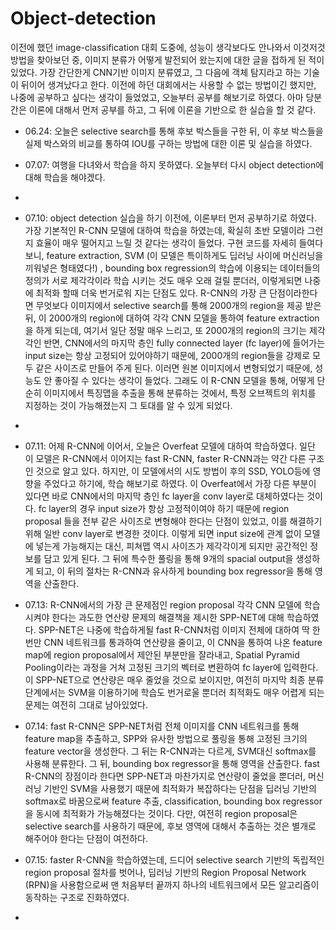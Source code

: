 # Object-detection

이전에 했던 image-classification 대회 도중에, 성능이 생각보다도 안나와서 이것저것 방법을 찾아보던 중, 이미지 분류가 어떻게 발전되어 왔는지에 대한 글을 접하게 된 적이 있었다. 가장 간단한게 CNN기반 이미지 분류였고, 그 다음에 객체 탐지라고 하는 기술이 뒤이어 생겨났다고 한다. 이전에 하던 대회에서는 사용할 수 없는 방법이긴 했지만, 나중에 공부하고 싶다는 생각이 들었었고, 오늘부터 공부를 해보기로 하였다. 아마 당분간은 이론에 대해서 먼저 공부를 하고, 그 뒤에 이론을 기반으로 한 실습을 할 것 같다.
* 06.24: 오늘은 selective search를 통해 후보 박스들을 구한 뒤, 이 후보 박스들을 실제 박스와의 비교를 통하여 IOU를 구하는 방법에 대한 이론 및 실습을 하였다. 

* 07.07: 여행을 다녀와서 학습을 하지 못하였다. 오늘부터 다시 object detection에 대해 학습을 해야겠다.
* 
* 07.10: object detection 실습을 하기 이전에, 이론부터 먼저 공부하기로 하였다. 가장 기본적인 R-CNN 모델에 대하여 학습을 하였는데, 확실히 초반 모델이라 그런지 효율이 매우 떨어지고 느릴 것 같다는 생각이 들었다. 구현 코드를 자세히 들여다보니, feature extraction, SVM (이 모델은 특이하게도 딥러닝 사이에 머신러닝을 끼워넣은 형태였다!) , bounding box regression의 학습에 이용되는 데이터들의 정의가 서로 제각각이라 학습 시키는 것도 매우 오래 걸릴 뿐더러, 이렇게되면 나중에 최적화 할때 더욱 번거로워 지는 단점도 있다. R-CNN의 가장 큰 단점이라한다면 무엇보다 이미지에서 selective search를 통해 2000개의 region을 제공 받은 뒤, 이 2000개의 region에 대하여 각각 CNN 모델을 통하여 feature extraction을 하게 되는데, 여기서 일단 정말 매우 느리고, 또 2000개의 region의 크기는 제각각인 반면, CNN에서의 마지막 층인 fully connected layer (fc layer)에 들어가는 input size는 항상 고정되어 있어야하기 때문에, 2000개의 region들을 강제로 모두 같은 사이즈로 만들어 주게 된다. 이러면 원본 이미지에서 변형되었기 때문에, 성능도 안 좋아질 수 있다는 생각이 들었다. 그래도 이 R-CNN 모델을 통해, 어떻게 단순히 이미지에서 특징맵을 추출을 통해 분류하는 것에서, 특정 오브젝트의 위치를 지정하는 것이 가능해졌는지 그 토대를 알 수 있게 되었다.
* 
* 07.11: 어제 R-CNN에 이어서, 오늘은 Overfeat 모델에 대하여 학습하였다. 일단 이 모델은 R-CNN에서 이어지는 fast R-CNN, faster R-CNN과는 약간 다른 구조인 것으로 알고 있다. 하지만, 이 모델에서의 시도 방법이 후의 SSD, YOLO등에 영향을 주었다고 하기에, 학습 해보기로 하였다. 이 Overfeat에서 가장 다른 부분이 있다면 바로 CNN에서의 마지막 층인 fc layer을 conv layer로 대체하였다는 것이다. fc layer의 경우 input size가 항상 고정적이여야 하기 때문에 region proposal 들을 전부 같은 사이즈로 변형해야 한다는 단점이 있었고, 이를 해결하기 위해 일반 conv layer로 변경한 것이다. 이렇게 되면 input size에 관계 없이 모델에 넣는게 가능해지는 대신, 피쳐맵  역시 사이즈가 제각각이게 되지만 공간적인 정보를 담고 있게 된다. 그 뒤에 특수한 풀링을 통해 9개의 spacial output을 생성하게 되고, 이 뒤의 절차는 R-CNN과 유사하게 bounding box regressor을 통해 영역을 산출한다. 

* 07.13: R-CNN에서의 가장 큰 문제점인 region proposal 각각 CNN 모델에 학습시켜야 한다는 과도한 연산량 문제의 해결책을 제시한 SPP-NET에 대해 학습하였다. SPP-NET은 나중에 학습하게될 fast R-CNN처럼 이미지 전체에 대하여 딱 한번만 CNN 네트워크를 통과하여 연산량을 줄이고, 이 CNN을 통하여 나온 feature map에 region proposal에서 제안된 부분만을 잘라내고, Spatial Pyramid Pooling이라는 과정을 거쳐 고정된 크기의 벡터로 변환하여 fc layer에 입력한다. 이 SPP-NET으로 연산량은 매우 줄었을 것으로 보이지만, 여전히 마지막 최종 분류단계에서는 SVM을 이용하기에 학습도 번거로울 뿐더러 최적화도 매우 어렵게 되는 문제는 여전히 그대로 남아있었다.

* 07.14: fast R-CNN은 SPP-NET처럼 전체 이미지를 CNN 네트워크를 통해 feature map을 추출하고, SPP와 유사한 방법으로 풀링을 통해 고정된 크기의 feature vector을 생성한다.  그 뒤는 R-CNN과는 다르게, SVM대신 softmax를 사용해 분류한다. 그 뒤, bounding box regressor을 통해 영역을 산출한다. fast R-CNN의 장점이라 한다면 SPP-NET과 마찬가지로 연산량이 줄었을 뿐더러, 머신러닝 기반인 SVM을 사용했기 때문에 최적화가 복잡하다는 단점을 딥러닝 기반의 softmax로 바꿈으로써 feature 추출, classification, bounding box regressor을 동시에 최적화가 가능해졌다는 것이다. 다만, 여전히 region proposal은 selective search를 사용하기 때문에, 후보 영역에 대해서 추출하는 것은 별개로 해주어야 한다는 단점이 여전하다.
* 07.15: faster R-CNN을 학습하였는데, 드디어 selective search 기반의 독립적인 region proposal 절차를 벗어나, 딥러닝 기반의 Region Proposal Network (RPN)을 사용함으로써 맨 처음부터 끝까지 하나의 네트워크에서 모든 알고리즘이 동작하는 구조로 진화하였다.
* 
 
